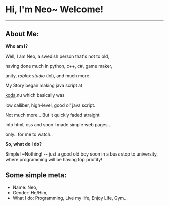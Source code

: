 # Hi, I'm Neo~ Welcome!
---
## About Me:
**Who am I?** 

Well, I am Neo, a swedish person that's not to old, 

having done much in python, c++, c#, game maker, 

unity, *roblox studio* (lol), and much more.

My Story began making java script at 

[koda](https://koda.nu).nu which basically was 

low calliber, high-level, good ol' java script. 

Not much more... But it quickly faded straight 

into html, css and soon I made simple web pages... 

only.. for me to watch..

**So, what do I do?** 

Simple! ~Nothing! -- just a good old boy soon in a buss stop to university, where programming will be having top priotity!

## Some simple meta:

- Name: Neo,
- Gender: He/Him,
- What I do: Programming, Live my life, Enjoy Life, Gym...

<!---
NeoZett/NeoZett is a ✨ special ✨ repository because its `README.md` (this file) appears on your GitHub profile.
You can click the Preview link to take a look at your changes.
--->
